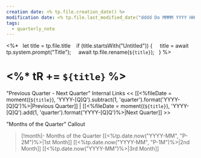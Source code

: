 ```yaml
---
creation date: <% tp.file.creation_date() %>
modification date: <% tp.file.last_modified_date("dddd Do MMMM YYYY HH:mm:ss") %>
tags:
  - quarterly_note
---
```


<%*
  let title = tp.file.title 
  if (title.startsWith("Untitled")) {
    title = await tp.system.prompt("Title");
    await tp.file.rename(`${title}`);
  }
%>
# <%* tR += `${title}` %>

"Previous Quarter - Next Quarter" Internal Links
<< [[<%fileDate = moment((`${title}`), 'YYYY-[Q]Q').subtract(1, 'quarter').format('YYYY-[Q]Q')%>|Previous Quarter]] | [[<%fileDate = moment((`${title}`), 'YYYY-[Q]Q').add(1, 'quarter').format('YYYY-[Q]Q')%>|Next Quarter]] >>

"Months of the Quarter" Callout
> [!month]- Months of the Quarter
> [[<%tp.date.now("YYYY-MM", "P-2M")%>|1st Month]]
> [[<%tp.date.now("YYYY-MM", "P-1M")%>|2nd Month]]
> [[<%tp.date.now("YYYY-MM")%>|3rd Month]]
